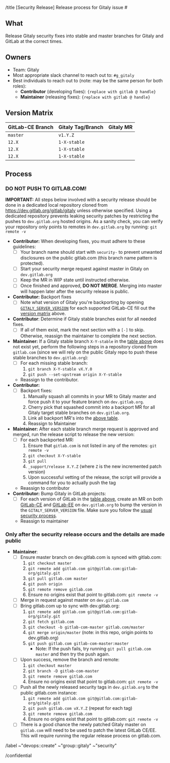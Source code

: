 /title [Security Release] Release process for Gitaly issue #<issue-number>

## What

Release Gitaly security fixes into stable and master branches for Gitaly and
GitLab at the correct times.

## Owners

- Team: Gitaly
- Most appropriate slack channel to reach out to: `#g_gitaly`
- Best individuals to reach out to (note: may be the same person for both roles):
  - **Contributor** (developing fixes): `{replace with gitlab @ handle}`
  - **Maintainer** (releasing fixes): `{replace with gitlab @ handle}`

## Version Matrix

| GitLab-CE Branch | Gitaly Tag/Branch | Gitaly MR          |
|------------------|-------------------|--------------------|
| `master`         | `v1.Y.Z`          | <MR link>          |
| `12.X`           | `1-X-stable`      | <backport MR link> |
| `12.X`           | `1-X-stable`      | <backport MR link> |
| `12.X`           | `1-X-stable`      | <backport MR link> |

## Process


### DO NOT PUSH TO GITLAB.COM!

**IMPORTANT:** All steps below involved with a security release should be done
in a dedicated local repository cloned from https://dev.gitlab.org/gitlab/gitaly
unless otherwise specified. Using a dedicated repository prevents leaking
security patches by restricting the pushes to `dev.gitlab.org` hosted origins.
As a sanity check, you can verify your repository only points to remotes in
`dev.gitlab.org` by running: `git remote -v`

- **Contributor:** When developing fixes, you must adhere to these guidelines:
   - [ ] Your branch name should start with `security-` to prevent unwanted
     disclosures on the public gitlab.com (this branch name pattern is protected).
   - [ ] Start your security merge request against master in Gitaly on `dev.gitlab.org`
   - [ ] Keep the MR in WIP state until instructed otherwise.
   - [ ] Once finished and approved, **DO NOT MERGE**. Merging into master
     will happen later after the security release is public.
- **Contributor:** Backport fixes
   - [ ] Note what version of Gitaly you're backporting by opening
     [`GITALY_SERVER_VERSION`][gitaly-ce-version] for each supported GitLab-CE fill out
     the [version matrix](#version-matrix) above.
- **Contributor**: Determine if Gitaly stable branches exist for all needed
  fixes.
   - [ ] If all of them exist, mark the next section with a `[-]` to skip.
     Otherwise, reassign the maintainer to complete the next section.
- **Maintainer:** If a Gitaly stable branch `X-Y-stable` in the [table above](#version-matrix)
  does not exist yet, perform the following steps in a repository cloned
  from `gitlab.com` (since we will rely on the public Gitaly repo to push
  these stable branches to `dev.gitlab.org`):
    - [ ] For each missing stable branch:
       1. `git branch X-Y-stable vX.Y.0`
       1. `git push --set-upstream origin X-Y-stable`
    - Reassign to the contributor.
- **Contributor:**
   - [ ] Backport fixes:
      1. Manually squash all commits in your MR to Gitaly master and force push it to your feature branch on `dev.gitlab.org`.
      1. Cherry pick that squashed commit into a backport MR for all Gitaly target stable branches on `dev.gitlab.org`.
      1. Link all backport MR's into the [above table](#version-matrix).
      1. Reassign to Maintainer
- **Maintainer:** After each stable branch merge request is approved and
  merged, run the release script to release the new version:
    - [ ] For each backported MR:
       1. Ensure that `gitlab.com` is not listed in any of the remotes: `git remote -v`
       1. `git checkout X-Y-stable`
       1. `git pull`
       1. `_support/release X.Y.Z` (where `Z` is the new incremented patch version)
       1. Upon successful vetting of the release, the script will provide a
          command for you to actually push the tag
    - Reassign to contributor
- **Contributor:** Bump Gitaly in GitLab projects:
   - [ ] For each version of GitLab in the [table above](#version-matrix),
     create an MR on both
     [GitLab-CE](https://dev.gitlab.org/gitlab/gitlabhq) and
     [GitLab-EE](https://dev.gitlab.org/gitlab/gitlab-ee) on `dev.gitlab.org`
     to bump the version in the `GITALY_SERVER_VERSION` file. Make sure you
     follow the [usual security process][gitlab-sec-process].
   - Reassign to maintainer

### Only after the security release occurs and the details are made public

- **Maintainer**:
   - [ ] Ensure master branch on dev.gitlab.com is synced with gitlab.com:
      1. `git checkout master`
      1. `git remote add gitlab.com git@gitlab.com:gitlab-org/gitaly.git`
      1. `git pull gitlab.com master`
      1. `git push origin`
      1. `git remote remove gitlab.com`
      1. Ensure no origins exist that point to gitlab.com: `git remote -v`
   - [ ] Merge in request against master on `dev.gitlab.com`
   - [ ] Bring gitlab.com up to sync with dev.gitlab.org:
      1. `git remote add gitlab.com git@gitlab.com:gitlab-org/gitaly.git`
      1. `git fetch gitlab.com`
      1. `git checkout -b gitlab-com-master gitlab.com/master`
      1. `git merge origin/master` (note: in this repo, origin points to dev.gitlab.org)
      1. `git push gitlab.com gitlab-com-master:master`
          - Note: If the push fails, try running `git pull gitlab.com master`
            and then try the push again.
   - [ ] Upon success, remove the branch and remote:
      1. `git checkout master`
      1. `git branch -D gitlab-com-master`
      1. `git remote remove gitlab.com`
      1. Ensure no origins exist that point to gitlab.com: `git remote -v`
   - [ ] Push all the newly released security tags in
   `dev.gitlab.org` to the public gitlab.com instance:
      1. `git remote add gitlab.com git@gitlab.com:gitlab-org/gitaly.git`
      1. `git push gitlab.com vX.Y.Z` (repeat for each tag)
      1. `git remote remove gitlab.com`
      1. Ensure no origins exist that point to gitlab.com: `git remote -v`
   - [ ] There is a good chance the newly patched Gitaly master
     on `gitlab.com` will need to be used to patch the latest GitLab CE/EE.
     This will require running the regular release process on gitlab.com.

[gitaly-ce-version]: https://gitlab.com/gitlab-org/gitlab-ce/blob/master/GITALY_SERVER_VERSION
[gitlab-sec-process]: https://gitlab.com/gitlab-org/release/docs/blob/master/general/security/developer.md

/label ~"devops::create" ~"group::gitaly" ~"security"

/confidential
